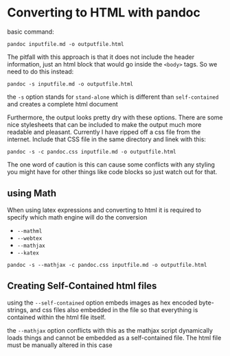 # Converting to HTML with pandoc

basic command:

```shell
pandoc inputfile.md -o outputfile.html
```

The pitfall with this approach is that it does not include the header information, just an html block that would go inside the `<body>` tags.  So we need to do this instead:

```shell
pandoc -s inputfile.md -o outputfile.html
```

the `-s` option stands for `stand-alone` which is different than `self-contained` and creates a complete html document

Furthermore, the output looks pretty dry with these options.  There are some nice stylesheets that can be included to make the output much more readable and pleasant.  Currently I have ripped off a css file from the internet.  Include that CSS file in the same directory and linek with this:

```shell
pandoc -s -c pandoc.css inputfile.md -o outputfile.html
```
The one word of caution is this can cause some conflicts with any styling you might have for other things like code blocks so just watch out for that.

## using Math

When using latex expressions and converting to html it is required to specify which math engine will do the conversion

* `--mathml`
* `--webtex`
* `--mathjax`
* `--katex`

```shell
pandoc -s --mathjax -c pandoc.css inputfile.md -o outputfile.html
```

## Creating Self-Contained html files

using the `--self-contained` option embeds images as hex encoded byte-strings, and css files also embedded in the file so that everything is contained within the html file itself.

the `--mathjax` option conflicts with this as the mathjax script dynamically loads things and cannot be embedded as a self-contained file.  The html file must be manually altered in this case